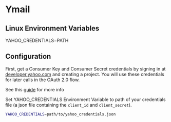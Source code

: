# Ymail

## Linux Environment Variables

YAHOO_CREDENTIALS=PATH

## Configuration

First, get a Consumer Key and Consumer Secret credentials by signing in at [developer.yahoo.com](https://developer.yahoo.com) and creating a project. You will use these credentials for later calls in the OAuth 2.0 flow.

See this [guide](https://developer.yahoo.com/oauth2/guide/flows_authcode/) for more info

Set YAHOO_CREDENTIALS Environment Variable to path of your credentials file (a json file containing the `client_id` and `client_secret`).

```bash
YAHOO_CREDENTIALS=path/to/yahoo_credentials.json
```
